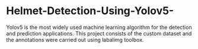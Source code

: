 # Helmet-Detection-Using-Yolov5-
Yolov5 is the most widely used machine learning algorithm for the detection and prediction applications. This project consists of the custom dataset and the annotations were carried out using labalimg toolbox.
